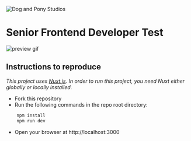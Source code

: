 ![Dog and Pony Studios](https://www.dogandponystudios.com/app/themes/dps/assets/public/images/logo-fbe89868bd.svg)

# Senior Frontend Developer Test

![preview gif](https://media.giphy.com/media/ZibRUcsE86Tjuy142F/giphy.gif)

## Instructions to reproduce

_This project uses [Nuxt.js](https://nuxtjs.org/). In order to run this project, you need Nuxt either globally or locally installed._

- Fork this repository
- Run the following commands in the repo root directory:

```cmd
	npm install
	npm run dev
```

- Open your browser at http://localhost:3000
